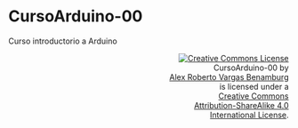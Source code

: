 # CursoArduino-00
Curso introductorio a Arduino

<p align="right">
<a rel="license" href="http://creativecommons.org/licenses/by-sa/4.0/"><img alt="Creative Commons License" style="border-width:0" src="https://i.creativecommons.org/l/by-sa/4.0/88x31.png" /></a><br /><span xmlns:dct="http://purl.org/dc/terms/" property="dct:title">CursoArduino-00</span> by <a xmlns:cc="http://creativecommons.org/ns#" href="https://github.com/alxelaex/CursoArduino-00.git" property="cc:attributionName" rel="cc:attributionURL">
<br />Alex Roberto Vargas Benamburg</a><br/> is licensed under a <a rel="license" href="http://creativecommons.org/licenses/by-sa/4.0/"><br />Creative Commons <br />Attribution-ShareAlike 4.0<br /> International License</a>.
</p>
